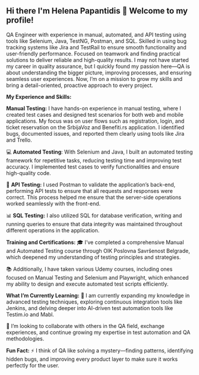 ## Hi there I'm Helena Papantidis 👋 Welcome to my profile!

QA Engineer with experience in manual, automated, and API testing using tools like Selenium, Java, TestNG, Postman, and SQL. Skilled in using bug tracking systems like Jira and TestRail to ensure smooth functionality and user-friendly performance. Focused on teamwork and finding practical solutions to deliver reliable and high-quality results. I may not have started my career in quality assurance, but I quickly found my passion here—QA is about understanding the bigger picture, improving processes, and ensuring seamless user experiences. Now, I’m on a mission to grow my skills and bring a detail-oriented, proactive approach to every project.

**My Experience and Skills:**

**Manual Testing:** I have hands-on experience in manual testing, where I created test cases and designed test scenarios for both web and mobile applications. My focus was on user flows such as registration, login, and ticket reservation on the SrbijaVoz and Benefiti.rs application. I identified bugs, documented issues, and reported them clearly using tools like Jira and Trello.

💻 **Automated Testing**: With Selenium and Java, I built an automated testing framework for repetitive tasks, reducing testing time and improving test accuracy. I implemented test cases to verify functionalities and ensure high-quality code.

🔗 **API Testing:** I used Postman to validate the application’s back-end, performing API tests to ensure that all requests and responses were correct. This process helped me ensure that the server-side operations worked seamlessly with the front-end.

📊 **SQL Testing:** I also utilized SQL for database verification, writing and running queries to ensure that data integrity was maintained throughout different operations in the application.

**Training and Certifications:**
🎓 I’ve completed a comprehensive Manual and Automated Testing course through OIK Poslovna Savršenost Belgrade, which deepened my understanding of testing principles and strategies.

📚 Additionally, I have taken various Udemy courses, including ones focused on Manual Testing and Selenium and Playwright, which enhanced my ability to design and execute automated test scripts efficiently.

**What I’m Currently Learning:**
🌱 I am currently expanding my knowledge in advanced testing techniques, exploring continuous integration tools like Jenkins, and delving deeper into AI-driven test automation tools like Testim.io and Mabl.

👯 I’m looking to collaborate with others in the QA field, exchange experiences, and continue growing my expertise in test automation and QA methodologies.

**Fun Fact:**
⚡ I think of QA like solving a mystery—finding patterns, identifying hidden bugs, and improving every product layer to make sure it works perfectly for the user.

  
